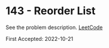 # 143 - Reorder List

See the problem description. [LeetCode][1]

First Accepted: 2022-10-21

[1]: <https://leetcode.com/problems/reorder-list/description> "Problem Webpage"
